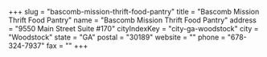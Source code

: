 +++
slug = "bascomb-mission-thrift-food-pantry"
title = "Bascomb Mission Thrift Food Pantry"
name = "Bascomb Mission Thrift Food Pantry"
address = "9550 Main Street Suite #170"
cityIndexKey = "city-ga-woodstock"
city = "Woodstock"
state = "GA"
postal = "30189"
website = ""
phone = "678-324-7937"
fax = ""
+++
